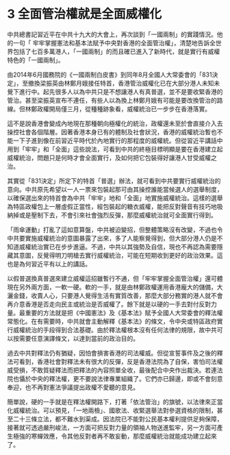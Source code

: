 # 3  全面管治權就是全面威權化

中共總書記習近平在中共十九大的大會上，再次談到「一國兩制」的實踐情況。他的一句「 牢牢掌握憲法和基本法賦予中央對香港的全面管治權」，清楚地告訴全世界包括了七百多萬港人，「一國兩制」的而且確已進入了新時代，就是實行有威權特色的「一國兩制」。

由2014年6月國務院的《一國兩制白皮書》到同年8月全國人大常委會的「831決定」，至撤換梁振英由林鄭月娥接任特首，香港管治威權化已在大部分港人未知未覺下進行中。起先很多人以為中共只是不想讓港人有真普選，並不是要收緊香港的管治。甚至梁振英宣布不連任，有些人以為換上林鄭月娥有可能是要改換管治的路線。但林鄭政權開局僅三月，從種種跡象看，威權統治已一步步在香港落實。

這不是說香港會變成內地現在那種朝向極權化的統治，政權還未至於會直接介入去操控社會各個階層。因著香港本身已有的體制及社會狀況，香港的威權統治暫也不能一下子進到像在前習近平時代於內地實行的那程度的威權統。但從習近平講話中用到「牢牢」和「全面」這些說法，可看到中共的終極目標明顯是要在香港建立起威權統治，問題只是何時才會全面實行，及如何把它包裝得好讓港人甘受威權之治。

其實從「831決定」所定下的特首「普選」辦法，就可看到中共要實行威權統治的意向。中共原先希望以一人一票來包裝起那可由其操控誰能當候選人的選舉制度，以確保選出來的特首會為中共「牢牢」地和「全面」地實施威權統治。這樣的選舉為特區政權包上一層虛假正當性，經包裝起的糖衣威權，能把反對聲音有技巧地吸納掉或是壓制下去，不會引來社會強烈反彈，那麼威權統治就可全面實行得到。

「雨傘運動」打亂了這如意算盤，中共被迫變招，但整體策略沒有改變，不過也令中共要實施威權統治的意圖暴露了出來，多了人能察覺得到，但大部分港人仍是不知道威權統治實已在步步進逼。不過，中共以其強勢及自信，現也不再認為需要隱藏其意圖，反覺得明刀明槍去實行威權統治，可能在短期收到更好的政治效果。這也是為何習近平有以上的講話。

以假普選換真普選來建立威權這招雖暫行不通，但「牢牢掌握全面管治權」還可體現在另外兩方面，一軟一硬。軟的一手，就是由林鄭政權運用香港龐大的儲備，大灑金錢，收賣人心，只要港人覺得生活有實質改善，那麼大部分務實的港人就不會再介意香港是否走向民主或統治是否威權了。餘下就是以硬的一手去對付反對力量。最重要的方法就是把《中國憲法》及《基本法》賦予全國人大常委會的釋法權常態化。在有需要時，中共就會主動解釋《基本法》的條文，令中央或特區政府實行威權統治的手段得到合法基礎。由於釋法權根本沒有任何法律的規限，故中共可以按需要任意演譯條文，以達到當前的政治目的。

過去中共對釋法仍有猶疑，因怕會損害香港的司法權威。但從宣誓事件及之後的釋法可看到，香港社會對釋法未有很大的反彈，反是香港法院為了自保，害怕司法權威受損，不敢質疑釋法而把釋法的內容照單全收，最後配合中央作出裁決。若連法院也懾於中央的釋法權，更不要說法律專業組織了。它們亦已歸邊，即或不會刻意奉迎，也不再對憲法爭議提出政權不愛聽的意見。

簡單說，硬的一手就是在釋法權開路下，打著「依法管治」的旗號，以法律來正當化威權統治。可以預見，「一地兩檢」、國歌法、收緊選舉法對參選資格的限制，甚至二十三條立法，都不難水到渠成。因法院已不能對公民基本權利提供足夠保障，接著就可透過嚴刑峻法，一方面可把反對力量的領袖人物送進監牢，另一方面可產生極強的寒蟬效應，令其他反對者再不敢妄動，那麼威權統治就能成功建立起來了。